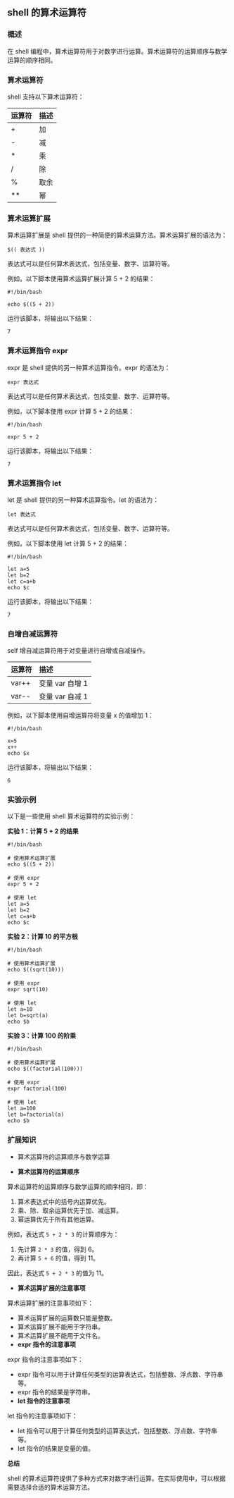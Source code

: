 ## shell 的算术运算符

### 概述

在 shell 编程中，算术运算符用于对数字进行运算。算术运算符的运算顺序与数学运算的顺序相同。

### 算术运算符

shell 支持以下算术运算符：

| 运算符 | 描述 |
| :----- | :--- |
| +      | 加   |
| -      | 减   |
| *      | 乘   |
| /      | 除   |
| %      | 取余 |
| **     | 幂   |



### 算术运算扩展

算术运算扩展是 shell 提供的一种简便的算术运算方法。算术运算扩展的语法为：

```
$(( 表达式 ))
```

表达式可以是任何算术表达式，包括变量、数字、运算符等。

例如，以下脚本使用算术运算扩展计算 5 + 2 的结果：

```
#!/bin/bash

echo $((5 + 2))
```

运行该脚本，将输出以下结果：

```
7
```

### 算术运算指令 expr

expr 是 shell 提供的另一种算术运算指令。expr 的语法为：

```
expr 表达式
```

表达式可以是任何算术表达式，包括变量、数字、运算符等。

例如，以下脚本使用 expr 计算 5 + 2 的结果：

```
#!/bin/bash

expr 5 + 2
```

运行该脚本，将输出以下结果：

```
7
```

### 算术运算指令 let

let 是 shell 提供的另一种算术运算指令。let 的语法为：

```
let 表达式
```

表达式可以是任何算术表达式，包括变量、数字、运算符等。

例如，以下脚本使用 let 计算 5 + 2 的结果：

```
#!/bin/bash

let a=5
let b=2
let c=a+b
echo $c
```

运行该脚本，将输出以下结果：

```
7
```

### 自增自减运算符

self 增自减运算符用于对变量进行自增或自减操作。

| 运算符 | 描述            |
| :----- | :-------------- |
| var++  | 变量 var 自增 1 |
| var--  | 变量 var 自减 1 |



例如，以下脚本使用自增运算符将变量 x 的值增加 1：

```
#!/bin/bash

x=5
x++
echo $x
```

运行该脚本，将输出以下结果：

```
6
```

### 实验示例

以下是一些使用 shell 算术运算符的实验示例：

**实验 1：计算 5 + 2 的结果**

```
#!/bin/bash

# 使用算术运算扩展
echo $((5 + 2))

# 使用 expr
expr 5 + 2

# 使用 let
let a=5
let b=2
let c=a+b
echo $c
```

**实验 2：计算 10 的平方根**

```
#!/bin/bash

# 使用算术运算扩展
echo $((sqrt(10)))

# 使用 expr
expr sqrt(10)

# 使用 let
let a=10
let b=sqrt(a)
echo $b
```

**实验 3：计算 100 的阶乘**

```
#!/bin/bash

# 使用算术运算扩展
echo $((factorial(100)))

# 使用 expr
expr factorial(100)

# 使用 let
let a=100
let b=factorial(a)
echo $b
```



### 扩展知识

- 算术运算符的运算顺序与数学运算

- **算术运算符的运算顺序**

算术运算符的运算顺序与数学运算的顺序相同，即：

1. 算术表达式中的括号内运算优先。
2. 乘、除、取余运算优先于加、减运算。
3. 幂运算优先于所有其他运算。

例如，表达式 `5 + 2 * 3` 的计算顺序为：

1. 先计算 `2 * 3` 的值，得到 6。
2. 再计算 `5 + 6` 的值，得到 11。

因此，表达式 `5 + 2 * 3` 的值为 11。

- **算术运算扩展的注意事项**

算术运算扩展的注意事项如下：

- 算术运算扩展的运算数只能是整数。
- 算术运算扩展不能用于字符串。
- 算术运算扩展不能用于文件名。
- **expr 指令的注意事项**

expr 指令的注意事项如下：

- expr 指令可以用于计算任何类型的运算表达式，包括整数、浮点数、字符串等。
- expr 指令的结果是字符串。
- **let 指令的注意事项**

let 指令的注意事项如下：

- let 指令可以用于计算任何类型的运算表达式，包括整数、浮点数、字符串等。
- let 指令的结果是变量的值。

**总结**

shell 的算术运算符提供了多种方式来对数字进行运算。在实际使用中，可以根据需要选择合适的算术运算方法。